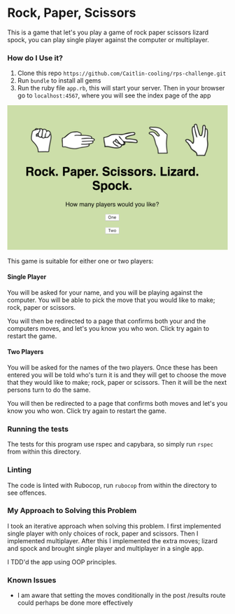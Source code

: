 # Rock, Paper, Scissors
This is a game that let's you play a game of rock paper scissors lizard spock, you can play single player against the computer or multiplayer.

### How do I Use it?
1. Clone this repo `https://github.com/Caitlin-cooling/rps-challenge.git`
2. Run `bundle` to install all gems
2. Run the ruby file `app.rb`, this will start your server. Then in your browser go to `localhost:4567`, where you will see the index page of the app

![alt text](./public/homepage.png)

This game is suitable for either one or two players:

#### Single Player
You will be asked for your name, and you will be playing against the computer. You will be able to pick the move that you would like to make; rock, paper or scissors.

You will then be redirected to a page that confirms both your and the computers moves, and let's you know you who won. Click try again to restart the game.

#### Two Players
You will be asked for the names of the two players. Once these has been entered you will be told who's turn it is and they will get to choose the move that they would like to make; rock, paper or scissors. Then it will be the next persons turn to do the same.

You will then be redirected to a page that confirms both moves and let's you know you who won. Click try again to restart the game.

### Running the tests
The tests for this program use rspec and capybara, so simply run `rspec` from within this directory.

### Linting
The code is linted with Rubocop, run `rubocop` from within the directory to see offences.

### My Approach to Solving this Problem
I took an iterative approach when solving this problem. I first implemented single player with only choices of rock, paper and scissors. Then I implemented multiplayer. After this I implemented the extra moves; lizard and spock and brought single player and multiplayer in a single app.

I TDD'd the app using OOP principles.

### Known Issues
* I am aware that setting the moves conditionally in the post /results route could perhaps be done more effectively
